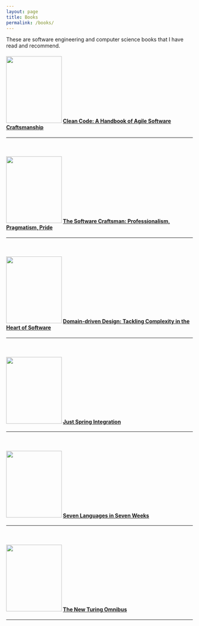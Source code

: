 ```yaml
---
layout: page
title: Books
permalink: /books/
---
```


These are software engineering and computer science books that I have read and recommend.


#### [<img src="https://images-na.ssl-images-amazon.com/images/I/41TINACY3hL.jpg" width="150" height="180">](http://amzn.to/2iNYNOL) [Clean Code: A Handbook of Agile Software Craftsmanship][Clean code]
---
<br/>

#### [<img src="https://images-na.ssl-images-amazon.com/images/I/51NYjoeEfqL.jpg" width="150" height="180">](http://amzn.to/2jM2Fzr) [The Software Craftsman: Professionalism, Pragmatism, Pride][Software craftsman]
---
<br/>

#### [<img src="https://images-na.ssl-images-amazon.com/images/I/51sZW87slRL._SX375_BO1,204,203,200_.jpg" width="150" height="180">](http://amzn.to/2iNTbnz) [Domain-driven Design: Tackling Complexity in the Heart of Software][DDD]
---
<br/>

#### [<img src="http://akamaicovers.oreilly.com/images/0636920022671/lrg.jpg" width="150" height="180">](http://amzn.to/2iNNQN8) [Just Spring Integration][]
---
<br/>

#### [<img src="https://images-na.ssl-images-amazon.com/images/I/51opYcR6kVL.jpg" width="150" height="180">](http://amzn.to/2iNUyCx) [Seven Languages in Seven Weeks][7 Languages]
---

<br/>

#### [<img src="https://images-na.ssl-images-amazon.com/images/I/51moTv5jmNL._SX349_BO1,204,203,200_.jpg" width="150" height="180">](http://amzn.to/2mieJKc) [The New Turing Omnibus][NTO]
---




[Clean code]: http://amzn.to/2iNYNOL
[Software craftsman]: http://amzn.to/2jM2Fzr
[DDD]: http://amzn.to/2iNTbnz
[Just Spring Integration]: http://amzn.to/2iNNQN8
[7 Languages]: http://amzn.to/2iNUyCx
[NTO]: http://amzn.to/2mieJKc